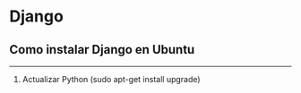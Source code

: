 # Django

## Como instalar Django en Ubuntu
***
1. Actualizar Python (sudo apt-get install upgrade)
